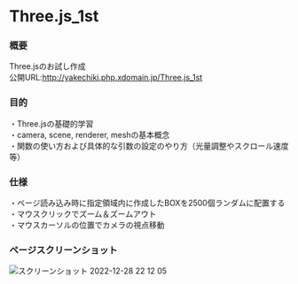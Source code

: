 # Three.js_1st
### 概要
Three.jsのお試し作成<br>
公開URL:http://yakechiki.php.xdomain.jp/Three.js_1st

### 目的
・Three.jsの基礎的学習<br>
・camera, scene, renderer, meshの基本概念<br>
・関数の使い方および具体的な引数の設定のやり方（光量調整やスクロール速度等）<br>

### 仕様
・ページ読み込み時に指定領域内に作成したBOXを2500個ランダムに配置する<br>
・マウスクリックでズーム＆ズームアウト<br>
・マウスカーソルの位置でカメラの視点移動<br>

### ページスクリーンショット<br>
![スクリーンショット 2022-12-28 22 12 05](https://user-images.githubusercontent.com/95268598/209818030-669b2010-4c0b-4133-b007-81209e171fc7.png)
